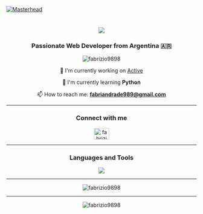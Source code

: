 [![Masterhead](https://raw.githubusercontent.com/PolarBearGG/PolarBearGG/master/web-developer-coding.gif)](https://github.com/fabrizio9898)

<h1 align="center">
  <img src="https://readme-typing-svg.herokuapp.com/?lines=Hello!+I'm+Fabrizio+Andrade&center=true&size=30&color=36BCF7FF&background=FF000000&vCenter=true&width=500&height=60">
</h1>

<h3 align="center">Passionate Web Developer from Argentina 🇦🇷</h3>

<p align="center">
  <img src="https://komarev.com/ghpvc/?username=fabrizio9898&label=Profile%20views&color=0e75b6&style=flat" alt="fabrizio9898" />
</p>

<div align="center">
  
  🔭 I'm currently working on [Active](https://frontend-4oaddifv9-actives-projects-11ce1f6a.vercel.app/)
  
  🌱 I'm currently learning **Python**
  
  📫 How to reach me: **fabriandrade989@gmail.com**
  
</div>

---

<h3 align="center">Connect with me</h3>
<p align="center">
  <a href="https://www.linkedin.com/in/fabrizio-andrade" target="blank">
    <img align="center" src="https://raw.githubusercontent.com/rahuldkjain/github-profile-readme-generator/master/src/images/icons/Social/linked-in-alt.svg" alt="fabrizio-andrade" height="30" width="40" />
  </a>
</p>

---

<h3 align="center">Languages and Tools</h3>
<p align="center">
  <img src="https://skillicons.dev/icons?i=html,css,js,ts,react,nextjs,nodejs,express,nestjs,mongodb,mysql,postgresql,firebase,docker,git,linux,figma&perline=9" />
</p>

---

<div align="center">
  <img src="https://github-readme-stats.vercel.app/api/top-langs?username=fabrizio9898&show_icons=true&locale=en&layout=compact&theme=radical" alt="fabrizio9898" />
</div>

---

<div align="center">
  <img src="https://github-readme-stats.vercel.app/api?username=fabrizio9898&show_icons=true&locale=en&theme=radical" alt="fabrizio9898" />
</div>



